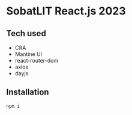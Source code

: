 # SobatLIT React.js 2023

## Tech used
- CRA
- Mantine UI
- react-router-dom
- axios
- dayjs

## Installation
```bash
npm i
```